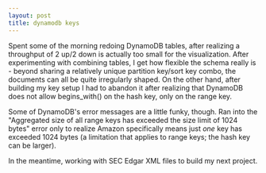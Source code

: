 ```yaml
---
layout: post
title: dynamodb keys
---
```


Spent some of the morning redoing DynamoDB tables, after realizing a throughput of 2 up/2 down is actually too small for the visualization. After experimenting with combining tables, I get how flexible the schema really is - beyond sharing a relatively unique partition key/sort key combo, the documents can all be quite irregularly shaped. On the other hand, after building my key setup I had to abandon it after realizing that DynamoDB does not allow begins_with() on the hash key, only on the range key. 

Some of DynamoDB's error messages are a little funky, though. Ran into the "Aggregated size of all range keys has exceeded the size limit of 1024 bytes" error only to realize Amazon specifically means just *one* key has exceeded 1024 bytes (a limitation that applies to range keys; the hash key can be larger). 

In the meantime, working with SEC Edgar XML files to build my next project.